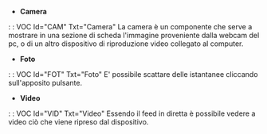 - **Camera**

 :  : VOC Id="CAM" Txt="Camera"
La camera è un componente che serve a mostrare in una sezione di scheda l'immagine proveniente dalla webcam del pc, o di un altro dispositivo di riproduzione video collegato al computer.

- **Foto**

 :  : VOC Id="FOT" Txt="Foto"
E' possibile scattare delle istantanee cliccando sull'apposito pulsante.

- **Video**

 :  : VOC Id="VID" Txt="Video"
Essendo il feed in diretta è possibile vedere a video ciò che viene ripreso dal dispositivo.

